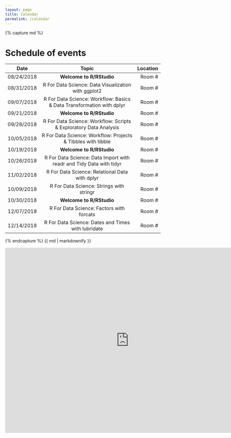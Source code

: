 ```yaml
---
layout: page
title: Calendar
permalink: /calendar
---
```

{% capture md %}
# Schedule of events
| Date       | Topic           | Location  |
| ------------- |:-------------:| -----:|
| 08/24/2018      | **Welcome to R/RStudio** | Room # |
| 08/31/2018      | R For Data Science: Data Visualization with ggplot2 |   Room # |
| 09/07/2018 | R For Data Science: Workflow: Basics & Data Transformation with dplyr     |    Room # |
| 09/21/2018      | **Welcome to R/RStudio** | Room # |
| 09/28/2018 | R For Data Science: Workflow: Scripts & Exploratory Data Analysis |   Room # |
| 10/05/2018 | R For Data Science: Workflow: Projects & Tibbles with tibble     |    Room # |
| 10/19/2018      | **Welcome to R/RStudio** | Room # |
| 10/26/2018      | R For Data Science: Data Import with readr and Tidy Data with tidyr |   Room # |
| 11/02/2018 | R For Data Science: Relational Data with dplyr     |    Room # |
| 10/09/2018 | R For Data Science: Strings with stringr     |    Room # |
| 10/30/2018      | **Welcome to R/RStudio** | Room # |
| 12/07/2018      | R For Data Science: Factors with forcats |   Room # |
| 12/14/2018      | R For Data Science: Dates and Times with lubridate |   Room # |
{% endcapture %}
{{ md | markdownify }}

<p style="text-align: center;"><iframe src="https://calendar.google.com/calendar/embed?src=jt7ghn51q2h77s0fmpeufk98c8%40group.calendar.google.com&ctz=America%2FChicago" style="border: 0" width="800" height="600" frameborder="0" scrolling="no"></iframe></p> 
